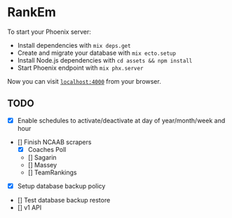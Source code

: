 # RankEm

To start your Phoenix server:

  * Install dependencies with `mix deps.get`
  * Create and migrate your database with `mix ecto.setup`
  * Install Node.js dependencies with `cd assets && npm install`
  * Start Phoenix endpoint with `mix phx.server`

Now you can visit [`localhost:4000`](http://localhost:4000) from your browser.

## TODO
- [X] Enable schedules to activate/deactivate at day of year/month/week and hour
- [] Finish NCAAB scrapers
  - [X] Coaches Poll
  - [] Sagarin
  - [] Massey
  - [] TeamRankings
- [X] Setup database backup policy
- [] Test database backup restore
- [] v1 API
